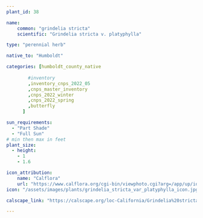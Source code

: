 ```yaml
---
plant_id: 38

name: 
    common: "grindelia stricta"  
    scientific: "Grindelia stricta v. platyphylla"   

type: "perennial herb"

native_to: "Humboldt"

categories: [humboldt_county_native
        
        #inventory 
        ,inventory_cnps_2022_05
        ,cnps_master_inventory
        ,cnps_2022_winter
        ,cnps_2022_spring
        ,butterfly
      ]

sun_requirements:
  - "Part Shade"
  - "Full Sun"
# min then max in feet
plant_size:
  - height: 
    - 1
    - 1.6

icon_attribution:
    name: "Calflora"
    url: "https://www.calflora.org/cgi-bin/viewphoto.cgi?arg=/app/up/io/134/io40460-2.jpg" 
icon: "/assets/images/plants/grindelia_stricta_var_platyphylla_icon.jpg" 

calscape_link: "https://calscape.org/loc-California/Grindelia%20stricta%20platyphylla(%20)"

---
```


